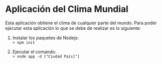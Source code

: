 # Aplicación del Clima Mundial

Esta aplicación obtiene el clima de cualquier parte del mundo. Para poder ejecutar esta aplicación lo que se debe de realizar es lo siguiente:

1. Instalar los paquetes de Nodejs:<br>
`> npm init` <br>

2. Ejecutar el comando:<br>
`> node app -d ["Ciudad País]"]`
